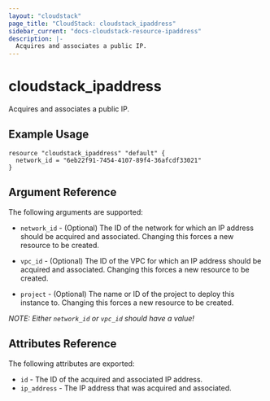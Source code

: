 ```yaml
---
layout: "cloudstack"
page_title: "CloudStack: cloudstack_ipaddress"
sidebar_current: "docs-cloudstack-resource-ipaddress"
description: |-
  Acquires and associates a public IP.
---
```


# cloudstack_ipaddress

Acquires and associates a public IP.

## Example Usage

```hcl
resource "cloudstack_ipaddress" "default" {
  network_id = "6eb22f91-7454-4107-89f4-36afcdf33021"
}
```

## Argument Reference

The following arguments are supported:

* `network_id` - (Optional) The ID of the network for which an IP address should
    be acquired and associated. Changing this forces a new resource to be created.

* `vpc_id` - (Optional) The ID of the VPC for which an IP address should be
   acquired and associated. Changing this forces a new resource to be created.

* `project` - (Optional) The name or ID of the project to deploy this
    instance to. Changing this forces a new resource to be created.

*NOTE: Either `network_id` or `vpc_id` should have a value!*

## Attributes Reference

The following attributes are exported:

* `id` - The ID of the acquired and associated IP address.
* `ip_address` - The IP address that was acquired and associated.
